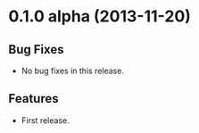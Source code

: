 <a name="0.1.0"></a>
# 0.1.0 alpha (2013-11-20)


## Bug Fixes

- No bug fixes in this release.


## Features

- First release.